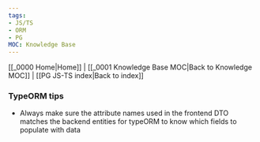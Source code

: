 ```yaml
---
tags:
- JS/TS
- ORM
- PG
MOC: Knowledge Base
---
```

[[_0000 Home|Home]] | [[_0001 Knowledge Base MOC|Back to Knowledge MOC]] | [[PG JS-TS index|Back to index]]
### TypeORM tips
- Always make sure the attribute names used in the frontend DTO matches the backend entities for typeORM to know which fields to populate with data